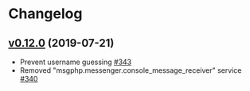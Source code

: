 # Changelog

## [v0.12.0](https://github.com/msgphp/eav-bundle/tree/v0.12.0) (2019-07-21)

- Prevent username guessing [\#343](https://github.com/msgphp/msgphp/pull/343)
- Removed "msgphp.messenger.console\_message\_receiver" service [\#340](https://github.com/msgphp/msgphp/pull/340)
